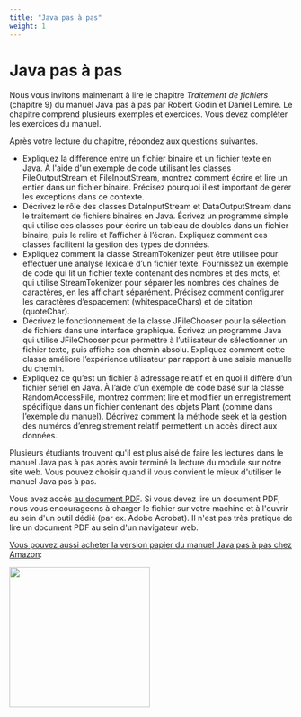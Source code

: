 ```yaml
---
title: "Java pas à pas"
weight: 1
---
```


# Java pas à pas

Nous vous invitons maintenant à lire le chapitre  *Traitement de fichiers* (chapitre 9) du  manuel Java pas à pas par Robert Godin et Daniel Lemire. Le chapitre comprend plusieurs exemples et exercices. Vous devez compléter les exercices du manuel.

Après votre lecture du chapitre, répondez aux questions suivantes.

- Expliquez la différence entre un fichier binaire et un fichier texte en Java. À l'aide d'un exemple de code utilisant les classes FileOutputStream et FileInputStream, montrez comment écrire et lire un entier dans un fichier binaire. Précisez pourquoi il est important de gérer les exceptions dans ce contexte.
- Décrivez le rôle des classes DataInputStream et DataOutputStream dans le traitement de fichiers binaires en Java. Écrivez un programme simple qui utilise ces classes pour écrire un tableau de doubles dans un fichier binaire, puis le relire et l’afficher à l’écran. Expliquez comment ces classes facilitent la gestion des types de données.
- Expliquez comment la classe StreamTokenizer peut être utilisée pour effectuer une analyse lexicale d’un fichier texte. Fournissez un exemple de code qui lit un fichier texte contenant des nombres et des mots, et qui utilise StreamTokenizer pour séparer les nombres des chaînes de caractères, en les affichant séparément. Précisez comment configurer les caractères d’espacement (whitespaceChars) et de citation (quoteChar).
- Décrivez le fonctionnement de la classe JFileChooser pour la sélection de fichiers dans une interface graphique. Écrivez un programme Java qui utilise JFileChooser pour permettre à l’utilisateur de sélectionner un fichier texte, puis affiche son chemin absolu. Expliquez comment cette classe améliore l’expérience utilisateur par rapport à une saisie manuelle du chemin.
- Expliquez ce qu’est un fichier à adressage relatif et en quoi il diffère d’un fichier sériel en Java. À l’aide d’un exemple de code basé sur la classe RandomAccessFile, montrez comment lire et modifier un enregistrement spécifique dans un fichier contenant des objets Plant (comme dans l’exemple du manuel). Décrivez comment la méthode seek et la gestion des numéros d’enregistrement relatif permettent un accès direct aux données.

Plusieurs étudiants trouvent qu'il est plus aisé de faire les lectures dans le manuel Java pas à pas après avoir terminé la lecture du module sur notre site web. Vous pouvez choisir quand il vous convient le mieux d'utiliser le manuel Java pas à pas.


Vous avez accès <a href="https://raw.githubusercontent.com/RobertGodin/JavaPasAPas/master/JavaPasAPas.pdf">au document PDF</a>. Si vous devez lire un document PDF, nous vous encourageons à charger le fichier sur votre machine et à l'ouvrir au sein d'un outil dédié (par ex. Adobe Acrobat). Il n'est pas très pratique de lire un document PDF au sein d'un navigateur web.


<a href="https://www.amazon.ca/Java-pas-Introduction-programmation-langage/dp/B0CR7RW87Y/">Vous pouvez aussi acheter la version papier du manuel Java pas à pas chez Amazon</a>:

<div><a href="https://www.amazon.ca/Java-pas-Introduction-programmation-langage/dp/B0CR7RW87Y/"><img src="https://m.media-amazon.com/images/I/61tnblFlmmL._SL1499_.jpg" width="250px" style="margin-left:auto; margin-right:auto;"></a></div>


